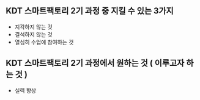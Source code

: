 ## KDT 스마트팩토리 2기 과정 중 지킬 수 있는 3가지
- 지각하지 않는 것
- 결석하지 않는 것
- 열심히 수업에 참여하는 것

## KDT 스마트팩토리 2기 과정에서 원하는 것 ( 이루고자 하는 것 )
- 실력 향상